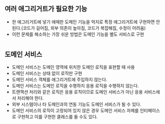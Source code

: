 ## 여러 애그리거트가 필요한 기능
 - 한 애그리거트에 넣기 애매한 도메인 기능을 억지로 특정 애그리거트에 구현하면 안 된다.(코드가 길어짐, 외부 의존이 높아짐, 코드가 복잡해짐, 수정이 어려움)
 - 이런 문제를 해소하는 가장 쉬운 방법은 도메인 기능을 별도 서비스로 구현

#

## 도메인 서비스
 - 도메인 서비스는 도메인 영역에 위치한 도메인 로직을 표현할 때 사용
 - 도메인 서비스는 상태 없이 로직만 구현
 - 도메인 서비스 객체를 애그리거트에 주입하지 않는다.
 - 도메인 서비스는 도메인 로직을 수행하지 응용 로직을 수행하지 않는다.
 - 트랜잭션 처리와 같은 로직은 응용 로직이므로 도메인 서비스가 아닌 응용 서비스에서 처리해야 한다.
 - 외부 시스템이나 타 도메인과의 연동 기능도 도메인 서비스가 될 수 있다.
 - 도메인 서비스의 로직이 고정되어 있지 않은 경우 도메인 서비스 자체를 인터페이스로 구현하고 이를 구현한 클래스를 둘 수도 있다.
 